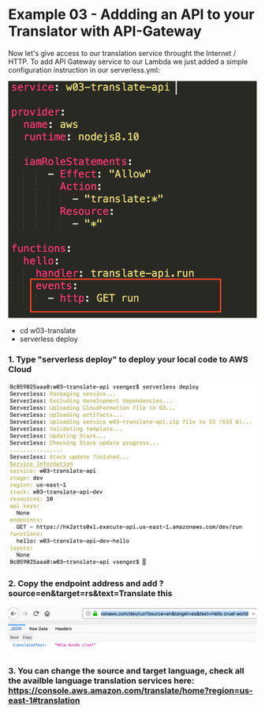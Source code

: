 # Example 03 - Addding an API to your Translator with API-Gateway

Now let's give access to our translation service throught the Internet / HTTP. To add API Gateway service to our Lambda we just added a simple configuration instruction in our serverless.yml:

![image](images/00.png) 

* cd w03-translate
* serverless deploy

### 1. Type "serverless deploy" to deploy your local code to AWS Cloud

![image](images/01.png) 

### 2. Copy the endpoint address and add ?source=en&target=rs&text=Translate this

![image](images/02.png) 

### 3. You can change the source and target language, check all the availble language translation services here: https://console.aws.amazon.com/translate/home?region=us-east-1#translation




